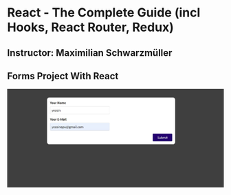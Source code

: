 # React - The Complete Guide (incl Hooks, React Router, Redux)
## Instructor: Maximilian Schwarzmüller
## Forms Project With React

![App ScreenShot](https://github.com/yeasinopu17/Forms-Project-With-React/blob/master/Screenshot.jpg)